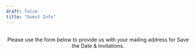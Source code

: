 ```yaml
---
draft: false
title: "Guest Info"
---
```

<div style="text-align: center;">
<br>
Please use the form below to provide us with your mailing address for Save the Date & Invitations.
<br>

<iframe data-tally-src="https://tally.so/embed/wa6kkb?alignLeft=1&hideTitle=1&transparentBackground=1&dynamicHeight=1" loading="lazy" width="100%" height="494" frameborder="0" marginheight="0" marginwidth="0" title="Guest Info"></iframe><script>var d=document,w="https://tally.so/widgets/embed.js",v=function(){"undefined"!=typeof Tally?Tally.loadEmbeds():d.querySelectorAll("iframe[data-tally-src]:not([src])").forEach((function(e){e.src=e.dataset.tallySrc}))};if("undefined"!=typeof Tally)v();else if(d.querySelector('script[src="'+w+'"]')==null){var s=d.createElement("script");s.src=w,s.onload=v,s.onerror=v,d.body.appendChild(s);}</script>

</p>

</div>
